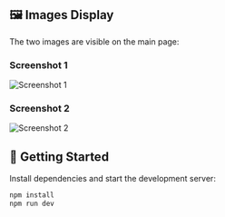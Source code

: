 
## 🖼️ Images Display

The two images are visible on the main page:

### Screenshot 1

![Screenshot 1](/SCR1.png)

### Screenshot 2

![Screenshot 2](/SCR2.png)

## 🚀 Getting Started

Install dependencies and start the development server:

```bash
npm install
npm run dev
